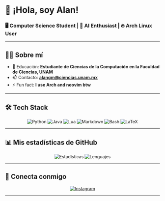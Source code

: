 # 👋 ¡Hola, soy Alan!

### 🖥️ Computer Science Student | 🤖 AI Enthusiast | 🔥 Arch Linux User

---

## 🧑‍💻 Sobre mí

- 📖 Educación: **Estudiante de Ciencias de la Computación en la Faculdad de
  Ciencias, UNAM**
- 📫 Contacto: **alangm@ciencias.unam.mx**
- ⚡ Fun fact: **I use Arch and neovim btw**

---

## 🛠️ Tech Stack

<div align="center">

![Python](https://img.shields.io/badge/-Python-3776AB?style=for-the-badge&logo=python&logoColor=white)
![Java](https://img.shields.io/badge/-Java-007396?style=for-the-badge&logo=java&logoColor=white)
![Lua](https://img.shields.io/badge/-Lua-2C2D72?style=for-the-badge&logo=lua&logoColor=white)
![Markdown](https://img.shields.io/badge/-Markdown-000000?style=for-the-badge&logo=markdown&logoColor=white)
![Bash](https://img.shields.io/badge/-Bash-4EAA25?style=for-the-badge&logo=gnu-bash&logoColor=white)
![LaTeX](https://img.shields.io/badge/-LaTeX-008080?style=for-the-badge&logo=latex&logoColor=white)

</div>

---

## 📊 Mis estadísticas de GitHub

<div align="center">

![Estadísticas](https://github-readme-stats.vercel.app/api?username=alangm-98&show_icons=true&theme=radical&hide_border=true)
![Lenguajes](https://github-readme-stats.vercel.app/api/top-langs/?username=alangm-98&layout=compact&theme=radical&hide_border=true)

</div>

---

## 🔗 Conecta conmigo

<div align="center">

[![Instagram](https://img.shields.io/badge/-Instagram-E4405F?style=for-the-badge&logo=instagram&logoColor=white&link=https://www.instagram.com/alan_garmor)](https://www.instagram.com/alan_garmor)

</div>

---
